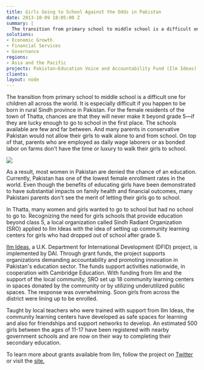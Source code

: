 ```yaml
---
title: Girls Going to School Against the Odds in Pakistan
date: 2013-10-09 18:05:00 Z
summary: |
  The transition from primary school to middle school is a difficult one for children all across the world. It is especially difficult if you happen to be born in rural Sindh province in Pakistan.
solutions:
- Economic Growth
- Financial Services
- Governance
regions:
- Asia and the Pacific
projects: Pakistan—Education Voice and Accountability Fund (Ilm Ideas)
clients:
layout: node
---
```

The transition from primary school to middle school is a difficult one for children all across the world. It is especially difficult if you happen to be born in rural Sindh province in Pakistan. For the female residents of the town of Thatta, chances are that they will never make it beyond grade 5—if they are lucky enough to go to school in the first place. The schools available are few and far between. And many parents in conservative Pakistan would not allow their girls to walk alone to and from school. On top of that, parents who are employed as daily wage laborers or as bonded labor on farms don't have the time or luxury to walk their girls to school.

![][1]

As a result, most women in Pakistan are denied the chance of an education. Currently, Pakistan has one of the lowest female enrollment rates in the world. Even though the benefits of educating girls have been demonstrated to have substantial impacts on family health and financial outcomes, many Pakistani parents don't see the merit of letting their girls go to school.

In Thatta, many women and girls wanted to go to school but had no school to go to. Recognizing the need for girls schools that provide education beyond class 5, a local organization called Sindh Radiant Organization (SRO) applied to Ilm Ideas with the idea of setting up community learning centers for girls who had dropped out of school after grade 5.

[Ilm Ideas][2], a U.K. Department for International Development (DFID) project, is implemented by DAI. Through grant funds, the project supports organizations demanding accountability and promoting innovation in Pakistan's education sector. The funds support activities nationwide, in cooperation with Cambridge Education. With funding from Ilm and the support of the local community, SRO set up 18 community learning centers in spaces donated by the community or by utilizing underutilized public spaces. The response was overwhelming. Soon girls from across the district were lining up to be enrolled.

Taught by local teachers who were trained with support from Ilm Ideas, the community learning centers have developed as safe spaces for learning and also for friendships and support networks to develop. An estimated 500 girls between the ages of 11-17 have been registered with nearby government schools and are now on their way to completing their secondary education.

To learn more about grants available from Ilm, follow the project on [Twitter][3] or visit the [site.][4]

[1]: /assets/images/news/SRO2.jpg
[2]: /our-work/projects/pakistan-education-voice-and-accountability-fund
[3]: https://twitter.com/IlmIdeas
[4]: http://ilm-ideas.com/grant-solicitations/resources/
